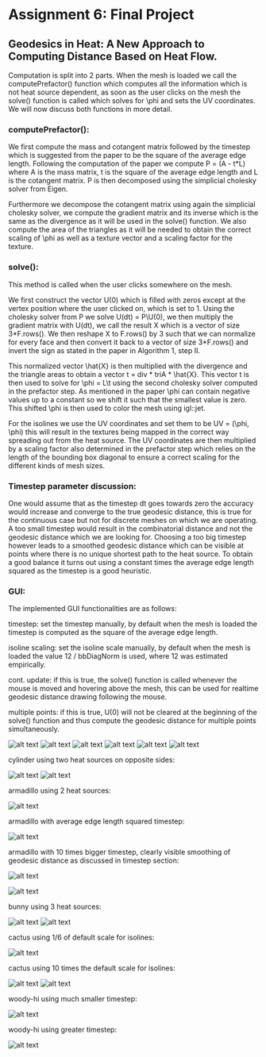 # Assignment 6: Final Project

## Geodesics in Heat: A New Approach to Computing Distance Based on Heat Flow.

Computation is split into 2 parts. When the mesh is loaded we call the computePrefactor() function which computes all the information which is not heat source dependent,
as soon as the user clicks on the mesh the solve() function is called which solves for \phi and sets the UV coordinates. We will now discuss both functions in more detail.


### computePrefactor():

We first compute the mass and cotangent matrix followed by the timestep which is suggested from the paper to be the square of the average edge length. Following the computation of the paper we compute P = (A - t&ast;L)
where A is the mass matrix, t is the square of the average edge length and L is the cotangent matrix. P is then decomposed using the simplicial cholesky solver from Eigen.

Furthermore we decompose the cotangent matrix using again the simplicial cholesky solver, we compute the gradient matrix and its inverse which is the same as the divergence as it will be used in the solve() function. We also compute the area of the triangles as it will be needed to obtain the correct scaling of \phi as well as a texture vector and a scaling factor for the texture.


### solve():

This method is called when the user clicks somewhere on the mesh.

We first construct the vector U(0) which is filled with zeros except at the vertex position where the user clicked on, which is set to 1. Using the cholesky solver from P we solve U(dt) = P\\U(0),
we then multiply the gradient matrix with U(dt), we call the result X which is a vector of size 3&ast;F.rows(). We then reshape X to F.rows() by 3 such that we can normalize for every face and then convert it back to a vector of size 3&ast;F.rows() and invert the sign as stated in the paper in Algorithm 1, step II.

This normalized vector \hat{X} is then multiplied with the divergence and the triangle areas to obtain a vector t = div &ast; triA &ast; \hat{X}. This vector t is then used to solve for \phi = L\\t using the second cholesky solver computed in the prefactor step. As mentioned in the paper \phi can contain negative values up to a constant so we shift it such that the smallest value is zero. This shifted \phi is then used to color the mesh using igl::jet.

For the isolines we use the UV coordinates and set them to be UV = (\phi, \phi) this will result in the textures being mapped in the correct way spreading out from the heat source. The UV coordinates are then multiplied by a scaling factor also determined in the prefactor step which relies on the length of the bounding box diagonal to ensure a correct scaling for the different kinds of mesh sizes.

### Timestep parameter discussion:

One would assume that as the timestep dt goes towards zero the accuracy would increase and converge to the true geodesic distance, this is true for the continuous case but not for discrete meshes on which we are operating. A too small timestep would result in the combinatorial distance and not the geodesic distance which we are looking for. Choosing a too big timestep however leads to a smoothed geodesic distance which can be visible at points where there is no unique shortest path to the heat source. To obtain a good balance it turns out using a constant times the average edge length squared as the timestep is a good heuristic.

### GUI:

The implemented GUI functionalities are as follows:

timestep: set the timestep manually, by default when the mesh is loaded the timestep is computed as the square of the average edge length.

isoline scaling: set the isoline scale manually, by default when the mesh is loaded the value 12 / bbDiagNorm is used, where 12 was estimated empirically.

cont. update: if this is true, the solve() function is called whenever the mouse is moved and hovering above the mesh, this can be used for realtime geodesic distance drawing following the mouse.

multiple points: if this is true, U(0) will not be cleared at the beginning of the solve() function and thus compute the geodesic distance for multiple points simultaneously.

![alt text][3holes]
![alt text][cow]
![alt text][hand]
![alt text][hand2]
![alt text][bumpyplane]
![alt text][cylinder]

cylinder using two heat sources on opposite sides:

![alt text][cylinder_2points]
![alt text][armadillo]

armadillo using 2 heat sources:

![alt text][armadillo_2points]

armadillo with average edge length squared timestep:

![alt text][armadillo_correct]

armadillo with 10 times bigger timestep, clearly visible smoothing of geodesic distance as discussed in timestep section:

![alt text][armadillo_10xbiggerstepsize]

![alt text][bunny]

bunny using 3 heat sources:

![alt text][bunny_3points]
![alt text][cactus]

cactus using 1/6 of default scale for isolines:

![alt text][cactus_02xisoscale]

cactus using 10 times the default scale for isolines:

![alt text][cactus_10xisoscale]
![alt text][woody-hi]

woody-hi using much smaller timestep:

![alt text][woody-hi_reduceddt]

woody-hi using greater timestep:

![alt text][woody-hi_increaseddt]

[3holes]: results/3holes.png "3holes"
[cow]: results/cow.png "cow"
[hand]: results/hand.png "hand"
[hand2]: results/hand2.png "hand2"
[bumpyplane]: results/bumpyplane.png "bumpyplane"
[cylinder]: results/cylinder.png "cylinder"
[cylinder_2points]: results/cylinder_2points.png "cylinder_2points"
[cylinder_2points]: results/cylinder_2points.png "cylinder_2points"
[armadillo]: results/armadillo.png "armadillo"
[armadillo_2points]: results/armadillo_2points.png "armadillo_2points"
[armadillo_correct]: results/armadillo_correct.png "armadillo_correct"
[armadillo_10xbiggerstepsize]: results/armadillo_10xbiggerstepsize.png "armadillo_10xbiggerstepsize"
[bunny]: results/bunny.png "bunny"
[bunny_3points]: results/bunny_3points.png "bunny_3points"
[cactus]: results/cactus.png "cactus"
[cactus_02xisoscale]: results/cactus_02xisoscale.png "cactus_02xisoscale"
[cactus_10xisoscale]: results/cactus_10xisoscale.png "cactus_10xisoscale"
[woody-hi]: results/woody-hi.png "woody-hi"
[woody-hi_reduceddt]: results/woody-hi_reduceddt.png "woody-hi_reduceddt"
[woody-hi_increaseddt]: results/woody-hi_increaseddt.png "woody-hi_increaseddt"
